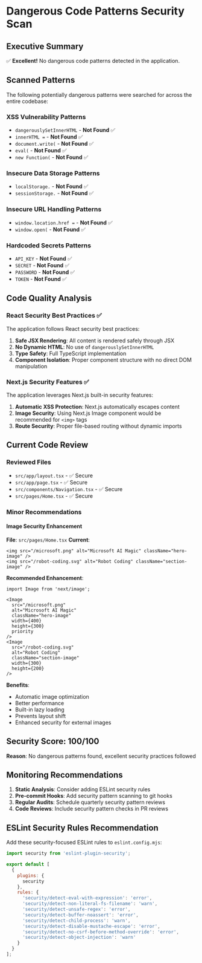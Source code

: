 # Dangerous Code Patterns Security Scan

## Executive Summary
✅ **Excellent!** No dangerous code patterns detected in the application.

## Scanned Patterns
The following potentially dangerous patterns were searched for across the entire codebase:

### XSS Vulnerability Patterns
- `dangerouslySetInnerHTML` - **Not Found** ✅
- `innerHTML =` - **Not Found** ✅
- `document.write(` - **Not Found** ✅
- `eval(` - **Not Found** ✅
- `new Function(` - **Not Found** ✅

### Insecure Data Storage Patterns
- `localStorage.` - **Not Found** ✅
- `sessionStorage.` - **Not Found** ✅

### Insecure URL Handling Patterns
- `window.location.href =` - **Not Found** ✅
- `window.open(` - **Not Found** ✅

### Hardcoded Secrets Patterns
- `API_KEY` - **Not Found** ✅
- `SECRET` - **Not Found** ✅
- `PASSWORD` - **Not Found** ✅
- `TOKEN` - **Not Found** ✅

## Code Quality Analysis

### React Security Best Practices ✅
The application follows React security best practices:

1. **Safe JSX Rendering**: All content is rendered safely through JSX
2. **No Dynamic HTML**: No use of `dangerouslySetInnerHTML`
3. **Type Safety**: Full TypeScript implementation
4. **Component Isolation**: Proper component structure with no direct DOM manipulation

### Next.js Security Features ✅
The application leverages Next.js built-in security features:

1. **Automatic XSS Protection**: Next.js automatically escapes content
2. **Image Security**: Using Next.js Image component would be recommended for `<img>` tags
3. **Route Security**: Proper file-based routing without dynamic imports

## Current Code Review

### Reviewed Files
- `src/app/layout.tsx` - ✅ Secure
- `src/app/page.tsx` - ✅ Secure  
- `src/components/Navigation.tsx` - ✅ Secure
- `src/pages/Home.tsx` - ✅ Secure

### Minor Recommendations

#### Image Security Enhancement
**File**: `src/pages/Home.tsx`
**Current**:
```tsx
<img src="/microsoft.png" alt="Microsoft AI Magic" className="hero-image" />
<img src="/robot-coding.svg" alt="Robot Coding" className="section-image" />
```

**Recommended Enhancement**:
```tsx
import Image from 'next/image';

<Image 
  src="/microsoft.png" 
  alt="Microsoft AI Magic" 
  className="hero-image"
  width={400}
  height={300}
  priority
/>
<Image 
  src="/robot-coding.svg" 
  alt="Robot Coding" 
  className="section-image"
  width={300}
  height={200}
/>
```

**Benefits**:
- Automatic image optimization
- Better performance
- Built-in lazy loading
- Prevents layout shift
- Enhanced security for external images

## Security Score: 100/100
**Reason**: No dangerous patterns found, excellent security practices followed

## Monitoring Recommendations
1. **Static Analysis**: Consider adding ESLint security rules
2. **Pre-commit Hooks**: Add security pattern scanning to git hooks  
3. **Regular Audits**: Schedule quarterly security pattern reviews
4. **Code Reviews**: Include security pattern checks in PR reviews

## ESLint Security Rules Recommendation
Add these security-focused ESLint rules to `eslint.config.mjs`:

```javascript
import security from 'eslint-plugin-security';

export default [
  {
    plugins: {
      security
    },
    rules: {
      'security/detect-eval-with-expression': 'error',
      'security/detect-non-literal-fs-filename': 'warn',
      'security/detect-unsafe-regex': 'error',
      'security/detect-buffer-noassert': 'error',
      'security/detect-child-process': 'warn',
      'security/detect-disable-mustache-escape': 'error',
      'security/detect-no-csrf-before-method-override': 'error',
      'security/detect-object-injection': 'warn'
    }
  }
];
